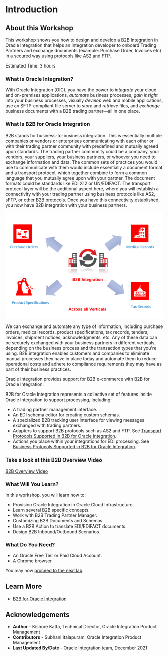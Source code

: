 # Introduction

## About this Workshop

This workshop shows you how to design and develop a B2B Integration in Oracle Integration that helps an Integration developer to onboard Trading Partners and exchange documents (example: Purchase Order, Invoices etc) in a secured way using protocols like AS2 and FTP.

Estimated Time: 3 hours

### What is Oracle Integration?

With Oracle Integration (OIC), you have the power to *integrate* your cloud and on-premises applications, *automate* business processes, *gain insight* into your business processes, visually *develop* web and mobile applications, use an SFTP-compliant file server to *store* and *retrieve* files, and *exchange* business documents with a B2B trading partner—all in one place.

### What Is B2B for Oracle Integration

B2B stands for business-to-business integration. This is essentially multiple companies or vendors or enterprises communicating with each other or with their trading partner community with predefined and mutually agreed upon standards. The trading partner community could be a company, your vendors, your suppliers, your business partners, or whoever you need to exchange information and data. The common sets of practices you would use to communicate with them would include essentially a document format and a transport protocol, which together combine to form a common language that you mutually agree upon with your partner. The document formats could be standards like EDI X12 or UN/EDIFACT. The transport protocol layer will be the additional aspect here, where you will establish a connectivity with your trading partner using business protocols like AS2, sFTP, or other B2B protocols.
Once you have this connectivity established, you now have B2B integration with your business partners.

![B2B Overview](./images/b2b-intro-1.png)

We can exchange and automate any type of information, including purchase orders, medical records, product specifications, tax records, tenders, invoices, shipment notices, acknowledgments, etc. Any of these data can be securely exchanged with your business partners in different verticals, depending on the business process and the transaction types that you're using. B2B integration enables customers and companies to eliminate manual processes they have in place today and automate them to reduce operational costs and adhere to compliance requirements they may have as part of their business practices.

Oracle Integration provides support for B2B e-commerce with B2B for Oracle Integration.

B2B for Oracle Integration represents a collective set of features inside Oracle Integration to support processing, including:

* A trading partner management interface.
* An EDI schema editor for creating custom schemas.
* A specialized B2B tracking user interface for viewing messages exchanged with trading partners.
* Adapters to support B2B protocols such as AS2 and FTP. See [Transport Protocols Supported in B2B for Oracle Integration](https://docs.oracle.com/en/cloud/paas/integration-cloud/integration-b2b/transport-protocols-supported-oracle-b2b.html#GUID-A200BA30-65F0-486A-BBBA-BAA1D84D131A).
* Actions you place within your integrations for EDI processing. See [Business Protocols Supported in B2B for Oracle Integration](https://docs.oracle.com/en/cloud/paas/integration-cloud/integration-b2b/business-protocols-supported-oracle-b2b.html#GUID-CBAF3DC2-0A64-4AC4-BD2D-4F940223DC9A).

### Take a look at this B2B Overview Video

[B2B Overview Video](youtube:hpDwmLCdpsY)

### What Will You Learn?

In this workshop, you will learn how to:

* Provision Oracle Integration in Oracle Cloud Infrastructure.
* Learn several B2B specific concepts.
* Work with B2B Trading Partner Manager.
* Customizing B2B Documents and Schemas.
* Use a B2B Action to translate EDI/EDIFACT documents.
* Design B2B Inbound/Outbound Scenarios.

### What Do You Need?

* An Oracle Free Tier or Paid Cloud Account.
* A Chrome browser.

You may now [proceed to the next lab](#next).

## Learn More

* [B2B for Oracle Integration](https://docs.oracle.com/en/cloud/paas/integration-cloud/btob.html)

## Acknowledgements

* **Author** - Kishore Katta, Technical Director, Oracle Integration Product Management
* **Contributors** - Subhani Italapuram, Oracle Integration Product Management
* **Last Updated By/Date** - Oracle Integration team, December 2021